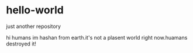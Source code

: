 # hello-world
just another repository

hi humans 
im hashan from earth.it's not a plasent world right now.huamans destroyed it!

